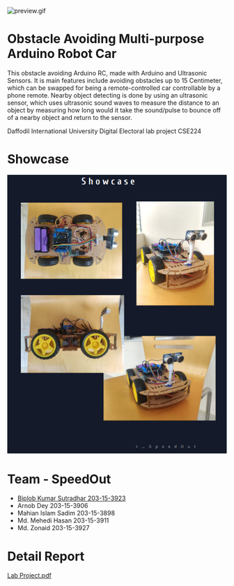 ![preview.gif](assets/preview.gif)

# Obstacle Avoiding Multi-purpose Arduino Robot Car
This obstacle avoiding Arduino RC, made with Arduino and Ultrasonic Sensors. It is main features include avoiding obstacles up to 15  Centimeter, which can be swapped for being a remote-controlled car controllable by a phone remote. Nearby object detecting is done by using  an ultrasonic sensor, which uses ultrasonic sound waves to measure the distance to an object by measuring how long would it take the sound/pulse to bounce off of a nearby object and return to the sensor.

Daffodil International University Digital Electoral lab project CSE224

# Showcase
![showcase.png](assets/showcase.png)

# Team - SpeedOut
* [Biplob Kumar Sutradhar 203-15-3923](https://biplobsd.github.io)
* Arnob Dey 203-15-3906
* Mahian Islam Sadim 203-15-3898
* Md. Mehedi Hasan 203-15-3911
* Md. Zonaid 203-15-3927

# Detail Report
[Lab Project.pdf](assets/Lab%20Project.pdf)